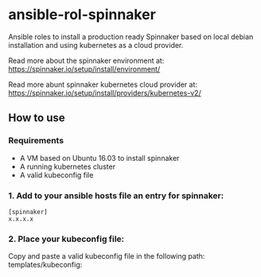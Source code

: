 # ansible-rol-spinnaker

Ansible roles to install a production ready Spinnaker based on local debian installation and using kubernetes as a cloud provider.

Read more about the spinnaker environment at: https://spinnaker.io/setup/install/environment/

Read more abunt spinnaker kubernetes cloud provider at: https://spinnaker.io/setup/install/providers/kubernetes-v2/ 


## How to use 

### Requirements

- A VM based on Ubuntu 16.03 to install spinnaker
- A running kubernetes cluster
- A valid kubeconfig file

### 1. Add to your ansible hosts file an entry for spinnaker:

```
[spinnaker]
x.x.x.x
```

### 2. Place your kubeconfig file:

Copy and paste a valid kubeconfig file in the following path: templates/kubeconfig:



